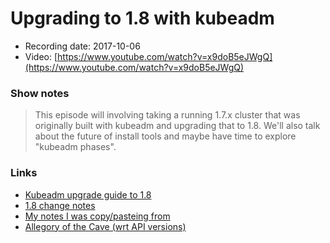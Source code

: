 # Upgrading to 1.8 with kubeadm

- Recording date: 2017-10-06
- Video: [https://www.youtube.com/watch?v=x9doB5eJWgQ](https://www.youtube.com/watch?v=x9doB5eJWgQ)

### Show notes

> This episode will involving taking a running 1.7.x cluster that was originally built with kubeadm and upgrading that to 1.8.  We'll also talk about the future of install tools and maybe have time to explore "kubeadm phases".

### Links

 - [Kubeadm upgrade guide to 1.8](https://kubernetes.io/docs/tasks/administer-cluster/kubeadm-upgrade-1-8/)
 - [1.8 change notes](https://github.com/kubernetes/kubernetes/blob/master/CHANGELOG.md#v180)
 - [My notes I was copy/pasteing from](https://gist.github.com/jbeda/9d14523377b53937cc531f78b9f0f021)
 - [Allegory of the Cave (wrt API versions)](https://en.wikipedia.org/wiki/Allegory_of_the_Cave)
